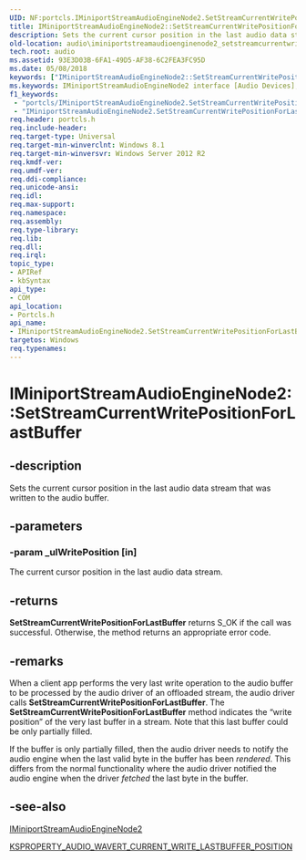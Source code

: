 ```yaml
---
UID: NF:portcls.IMiniportStreamAudioEngineNode2.SetStreamCurrentWritePositionForLastBuffer
title: IMiniportStreamAudioEngineNode2::SetStreamCurrentWritePositionForLastBuffer (portcls.h)
description: Sets the current cursor position in the last audio data stream that was written to the audio buffer.
old-location: audio\iminiportstreamaudioenginenode2_setstreamcurrentwritepositionforlastbuffer.htm
tech.root: audio
ms.assetid: 93E3D03B-6FA1-49D5-AF38-6C2FEA3FC95D
ms.date: 05/08/2018
keywords: ["IMiniportStreamAudioEngineNode2::SetStreamCurrentWritePositionForLastBuffer"]
ms.keywords: IMiniportStreamAudioEngineNode2 interface [Audio Devices],SetStreamCurrentWritePositionForLastBuffer method, IMiniportStreamAudioEngineNode2.SetStreamCurrentWritePositionForLastBuffer, IMiniportStreamAudioEngineNode2::SetStreamCurrentWritePositionForLastBuffer, SetStreamCurrentWritePositionForLastBuffer, SetStreamCurrentWritePositionForLastBuffer method [Audio Devices], SetStreamCurrentWritePositionForLastBuffer method [Audio Devices],IMiniportStreamAudioEngineNode2 interface, audio.iminiportstreamaudioenginenode2_setstreamcurrentwritepositionforlastbuffer, portcls/IMiniportStreamAudioEngineNode2::SetStreamCurrentWritePositionForLastBuffer
f1_keywords:
 - "portcls/IMiniportStreamAudioEngineNode2.SetStreamCurrentWritePositionForLastBuffer"
 - "IMiniportStreamAudioEngineNode2.SetStreamCurrentWritePositionForLastBuffer"
req.header: portcls.h
req.include-header: 
req.target-type: Universal
req.target-min-winverclnt: Windows 8.1
req.target-min-winversvr: Windows Server 2012 R2
req.kmdf-ver: 
req.umdf-ver: 
req.ddi-compliance: 
req.unicode-ansi: 
req.idl: 
req.max-support: 
req.namespace: 
req.assembly: 
req.type-library: 
req.lib: 
req.dll: 
req.irql: 
topic_type:
- APIRef
- kbSyntax
api_type:
- COM
api_location:
- Portcls.h
api_name:
- IMiniportStreamAudioEngineNode2.SetStreamCurrentWritePositionForLastBuffer
targetos: Windows
req.typenames: 
---
```


# IMiniportStreamAudioEngineNode2::SetStreamCurrentWritePositionForLastBuffer


## -description


Sets the current cursor position in the last audio data stream that was written to the audio buffer.


## -parameters




### -param _ulWritePosition [in]

The current cursor position in the last audio data stream.


## -returns



<b>SetStreamCurrentWritePositionForLastBuffer</b> returns S_OK if the call was successful. Otherwise, the method returns an appropriate error code.




## -remarks



When a client app performs the very last write operation to the audio buffer to be processed by the audio  driver of an offloaded stream, the audio driver calls <b>SetStreamCurrentWritePositionForLastBuffer</b>.  The <b>SetStreamCurrentWritePositionForLastBuffer</b> method indicates the “write position” of the very last buffer in a stream. Note that this last buffer could be only partially filled.

If the buffer is only partially filled, then the audio driver needs to notify the audio engine when the last valid byte in the buffer has been <i>rendered</i>.  This differs from the normal functionality where the audio driver notified the audio engine when the driver <i>fetched</i> the last byte in the buffer.




## -see-also




<a href="https://docs.microsoft.com/windows-hardware/drivers/ddi/portcls/nn-portcls-iminiportstreamaudioenginenode2">IMiniportStreamAudioEngineNode2</a>



<a href="https://docs.microsoft.com/windows-hardware/drivers/audio/ksproperty-audio-wavert-current-write-lastbuffer-position">KSPROPERTY_AUDIO_WAVERT_CURRENT_WRITE_LASTBUFFER_POSITION</a>
 

 

